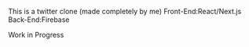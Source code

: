 This is a twitter clone (made completely by me)
Front-End:React/Next.js 
Back-End:Firebase 

Work in Progress